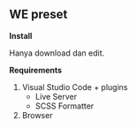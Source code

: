 ## WE preset 

**Install**

Hanya download dan edit.

**Requirements**

1. Visual Studio Code + plugins
    * Live Server
    * SCSS Formatter
2. Browser


